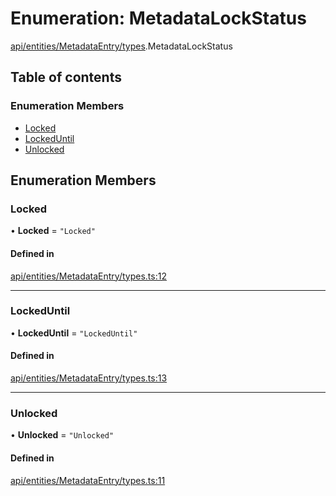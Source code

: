 # Enumeration: MetadataLockStatus

[api/entities/MetadataEntry/types](../wiki/api.entities.MetadataEntry.types).MetadataLockStatus

## Table of contents

### Enumeration Members

- [Locked](../wiki/api.entities.MetadataEntry.types.MetadataLockStatus#locked)
- [LockedUntil](../wiki/api.entities.MetadataEntry.types.MetadataLockStatus#lockeduntil)
- [Unlocked](../wiki/api.entities.MetadataEntry.types.MetadataLockStatus#unlocked)

## Enumeration Members

### Locked

• **Locked** = ``"Locked"``

#### Defined in

[api/entities/MetadataEntry/types.ts:12](https://github.com/PolymeshAssociation/polymesh-sdk/blob/fe2e6dd1/src/api/entities/MetadataEntry/types.ts#L12)

___

### LockedUntil

• **LockedUntil** = ``"LockedUntil"``

#### Defined in

[api/entities/MetadataEntry/types.ts:13](https://github.com/PolymeshAssociation/polymesh-sdk/blob/fe2e6dd1/src/api/entities/MetadataEntry/types.ts#L13)

___

### Unlocked

• **Unlocked** = ``"Unlocked"``

#### Defined in

[api/entities/MetadataEntry/types.ts:11](https://github.com/PolymeshAssociation/polymesh-sdk/blob/fe2e6dd1/src/api/entities/MetadataEntry/types.ts#L11)
